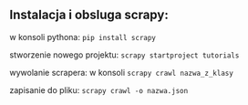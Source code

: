 ## Instalacja i obsluga scrapy:

w konsoli pythona: `pip install scrapy`

stworzenie nowego projektu: `scrapy startproject tutorials`

wywolanie scrapera: w konsoli `scrapy crawl nazwa_z_klasy`

zapisanie do pliku: `scrapy crawl -o nazwa.json`